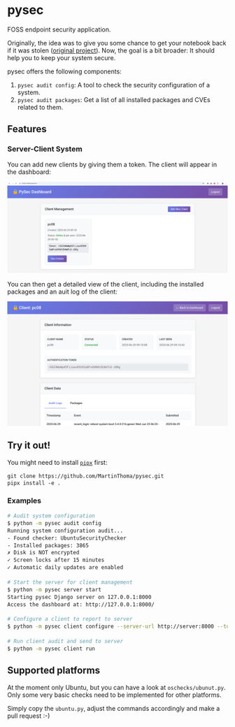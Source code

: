 # pysec

FOSS endpoint security application.

Originally, the idea was to give you some chance to get your notebook back if it
was stolen ([original project](https://github.com/MartinThoma/pysec-notebook)).
Now, the goal is a bit broader: It should help you to keep your system secure.

pysec offers the following components:

1. `pysec audit config`: A tool to check the security configuration of a system.
2. `pysec audit packages`: Get a list of all installed packages and CVEs related to them.

## Features

### Server-Client System

You can add new clients by giving them a token. The client will appear in the
dashboard:

![](docs/pysec-server-dashboard.png)

You can then get a detailed view of the client, including the installed
packages and an auit log of the client:

![](docs/pysec-server-client-detail.png)


## Try it out!

You might need to install [`pipx`](https://pypi.org/project/pipx/) first:

```
git clone https://github.com/MartinThoma/pysec.git
pipx install -e .
```

### Examples

```bash
# Audit system configuration
$ python -m pysec audit config
Running system configuration audit...
- Found checker: UbuntuSecurityChecker
- Installed packages: 3865
✗ Disk is NOT encrypted
✓ Screen locks after 15 minutes
✓ Automatic daily updates are enabled

# Start the server for client management
$ python -m pysec server start
Starting pysec Django server on 127.0.0.1:8000
Access the dashboard at: http://127.0.0.1:8000/

# Configure a client to report to server
$ python -m pysec client configure --server-url http://server:8000 --token TOKEN

# Run client audit and send to server
$ python -m pysec client run
```


## Supported platforms

At the moment only Ubuntu, but you can have a look at `oschecks/ubunut.py`.
Only some very basic checks need to be implemented for other platforms.


Simply copy the `ubuntu.py`, adjust the commands accordingly and make a pull request :-)
